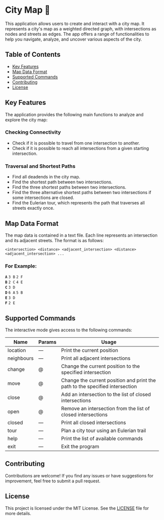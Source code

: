 # City Map :round_pushpin:

This application allows users to create and interact with a city map. It represents a city's map as a weighted directed graph, with intersections as nodes and streets as edges. The app offers a range of functionalities to help you navigate, analyze, and uncover various aspects of the city.

## Table of Contents

- [Key Features](#key-features)
- [Map Data Format](#map-data-format)
- [Supported Commands](#supported-commands)
- [Contributing](#contributing)
- [License](#license)

## Key Features

The application provides the following main functions to analyze and explore the city map:

### Checking Connectivity

- Check if it is possible to travel from one intersection to another.
- Check if it is possible to reach all intersections from a given starting intersection.

### Traversal and Shortest Paths

- Find all deadends in the city map.
- Find the shortest path between two intersections.
- Find the three shortest paths between two intersections.
- Find the three alternative shortest paths between two intersections if some intersections are closed.
- Find the Eulerian tour, which represents the path that traverses all streets exactly once.

## Map Data Format

The map data is contained in a text file. Each line represents an intersection and its adjacent streets. The format is
as follows:

```
<intersection> <distance> <adjacent_intersection> <distance> <adjacent_intersection> ...
```

### For Example:

**`A`** `3 B` `2 F`  
**`B`** `2 C` `4 E`  
**`C`** `3 D`  
**`D`** `6 A` `5 B`  
**`E`** `3 D`  
**`F`** `2 E`

## Supported Commands

The interactive mode gives access to the following commands:

| Name       | Params | Usage                                                                        |
|------------|--------|------------------------------------------------------------------------------|
| location   | —      | Print the current position                                                   |
| neighbours | —      | Print all adjacent intersections                                             |
| change     | @      | Change the current position to the specified intersection                    |
| move       | @      | Change the current position and print the path to the specified intersection |
| close      | @      | Add an intersection to the list of closed intersections                      |
| open       | @      | Remove an intersection from the list of closed intersections                 |
| closed     | —      | Print all closed intersections                                               |
| tour       | —      | Plan a city tour using an Eulerian trail                                     |
| help       | —      | Print the list of available commands                                         |
| exit       | —      | Exit the program                                                             |

## Contributing

Contributions are welcome! If you find any issues or have suggestions for improvement, feel free to submit a pull
request.

## License

This project is licensed under the MIT License. See the [LICENSE](LICENSE) file for more details.
